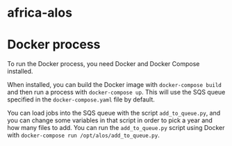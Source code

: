 # africa-alos

# Docker process
To run the Docker process, you need Docker and Docker Compose installed.

When installed, you can build the Docker image with `docker-compose build` and then run a process 
with `docker-compose up`. This will use the SQS queue specified in the `docker-compose.yaml` file by default.

You can load jobs into the SQS queue with the script `add_to_queue.py`, and you can change some variables
in that script in order to pick a year and how many files to add. You can run the `add_to_queue.py` script 
using Docker with `docker-compose run /opt/alos/add_to_queue.py`.
